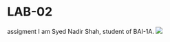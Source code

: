 # LAB-02
assigment
I am Syed Nadir Shah, student of BAI-1A.
![](https://shreeamritsarsword.com/wp-content/uploads/2021/09/Sikh-Wedding-Sword.jpg)
